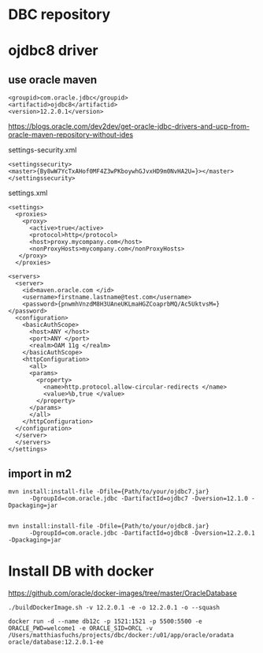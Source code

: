 # DBC repository

# ojdbc8 driver
## use oracle maven
```
<groupid>com.oracle.jdbc</groupid>
<artifactid>ojdbc8</artifactid>
<version>12.2.0.1</version>
```
https://blogs.oracle.com/dev2dev/get-oracle-jdbc-drivers-and-ucp-from-oracle-maven-repository-without-ides

settings-security.xml
```
<settingssecurity>
<master>{By8wW7YcTxAHof0MF4Z3wPKboywhGJvxHD9m0NvHA2U=}></master>
</settingssecurity>
```

settings.xml
```
<settings>
  <proxies>
    <proxy>
      <active>true</active>
      <protocol>http</protocol>
      <host>proxy.mycompany.com</host>
      <nonProxyHosts>mycompany.com</nonProxyHosts>
   </proxy>
  </proxies>

<servers>
  <server>
    <id>maven.oracle.com </id>
    <username>firstname.lastname@test.com</username>
    <password>{pnwmhVnzdM8H3UAneUKLmaHGZCoaprbMQ/Ac5UktvsM=}</password>
  <configuration>
    <basicAuthScope>
      <host>ANY </host>
      <port>ANY </port>
      <realm>OAM 11g </realm>
    </basicAuthScope>
    <httpConfiguration>
      <all>
      <params>
        <property>
          <name>http.protocol.allow-circular-redirects </name>
          <value>%b,true </value>
        </property>
      </params>
      </all>
    </httpConfiguration>
  </configuration>
  </server>
  </servers>
</settings>
```
## import in m2
```
mvn install:install-file -Dfile={Path/to/your/ojdbc7.jar}
      -DgroupId=com.oracle.jdbc -DartifactId=ojdbc7 -Dversion=12.1.0 -Dpackaging=jar


mvn install:install-file -Dfile={Path/to/your/ojdbc8.jar}
      -DgroupId=com.oracle.jdbc -DartifactId=ojdbc8 -Dversion=12.2.0.1 -Dpackaging=jar

```

# Install DB with docker

https://github.com/oracle/docker-images/tree/master/OracleDatabase

```
./buildDockerImage.sh -v 12.2.0.1 -e -o 12.2.0.1 -o --squash

docker run -d --name db12c -p 1521:1521 -p 5500:5500 -e ORACLE_PWD=welcome1 -e ORACLE_SID=ORCL -v /Users/matthiasfuchs/projects/dbc/docker:/u01/app/oracle/oradata oracle/database:12.2.0.1-ee

```



